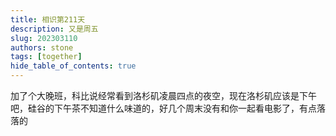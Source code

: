 ```yaml
---
title: 相识第211天
description: 又是周五️
slug: 202303110
authors: stone
tags: [together]
hide_table_of_contents: true
---
```

    
加了个大晚班，科比说经常看到洛杉矶凌晨四点的夜空，现在洛杉矶应该是下午吧，硅谷的下午茶不知道什么味道的，好几个周末没有和你一起看电影了，有点落落的